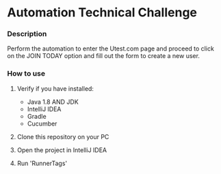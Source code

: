 # Automation Technical Challenge

### Description
Perform the automation to enter the Utest.com page and proceed to click on the JOIN TODAY option and fill out the form to create a new user.

### How to use
1. Verify if you have installed:
   - Java 1.8 AND JDK
   - IntelliJ IDEA
   - Gradle
   - Cucumber

2. Clone this repository on your PC
3. Open the project in IntelliJ IDEA
4. Run 'RunnerTags'
